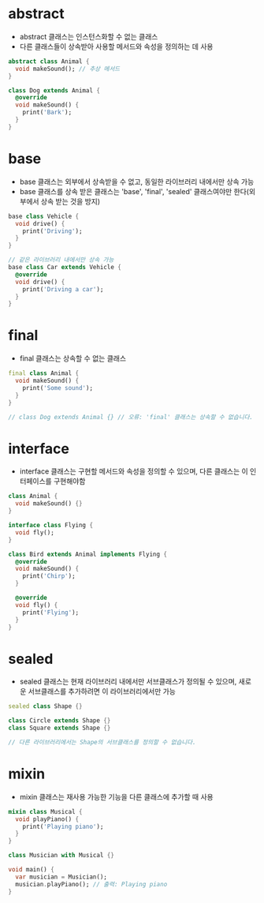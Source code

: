 # abstract
- abstract 클래스는 인스턴스화할 수 없는 클래스
- 다른 클래스들이 상속받아 사용할 메서드와 속성을 정의하는 데 사용
```dart
abstract class Animal {
  void makeSound(); // 추상 메서드
}

class Dog extends Animal {
  @override
  void makeSound() {
    print('Bark');
  }
}
```

# base
- base 클래스는 외부에서 상속받을 수 없고, 동일한 라이브러리 내에서만 상속 가능
- base 클래스를 상속 받은 클래스는 'base', 'final', 'sealed' 클래스여야만 한다(외부에서 상속 받는 것을 방지)
```dart
base class Vehicle {
  void drive() {
    print('Driving');
  }
}

// 같은 라이브러리 내에서만 상속 가능
base class Car extends Vehicle {
  @override
  void drive() {
    print('Driving a car');
  }
}
```

# final
- final 클래스는 상속할 수 없는 클래스
```dart
final class Animal {
  void makeSound() {
    print('Some sound');
  }
}

// class Dog extends Animal {} // 오류: 'final' 클래스는 상속할 수 없습니다.
```

# interface
- interface 클래스는 구현할 메서드와 속성을 정의할 수 있으며, 다른 클래스는 이 인터페이스를 구현해야함
```dart
class Animal {
  void makeSound() {}
}

interface class Flying {
  void fly();
}

class Bird extends Animal implements Flying {
  @override
  void makeSound() {
    print('Chirp');
  }

  @override
  void fly() {
    print('Flying');
  }
}
```

# sealed
- sealed 클래스는 현재 라이브러리 내에서만 서브클래스가 정의될 수 있으며, 새로운 서브클래스를 추가하려면 이 라이브러리에서만 가능
```dart
sealed class Shape {}

class Circle extends Shape {}
class Square extends Shape {}

// 다른 라이브러리에서는 Shape의 서브클래스를 정의할 수 없습니다.
```

# mixin
- mixin 클래스는 재사용 가능한 기능을 다른 클래스에 추가할 때 사용
```dart
mixin class Musical {
  void playPiano() {
    print('Playing piano');
  }
}

class Musician with Musical {}

void main() {
  var musician = Musician();
  musician.playPiano(); // 출력: Playing piano
}
```

